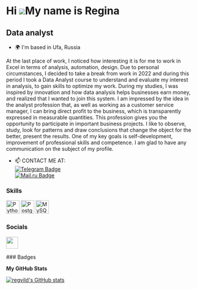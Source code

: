 Hi ![](https://user-images.githubusercontent.com/18350557/176309783-0785949b-9127-417c-8b55-ab5a4333674e.gif)My name is Regina
==============================================================================================================================

Data analyst
------------
* 🌍  I'm based in Ufa, Russia

At the last place of work, I noticed how interesting it is for me to work in Excel in terms of analysis, automation, design. Due to personal circumstances, I decided to take a break from work in 2022 and during this period I took a Data Analyst course to understand and evaluate my interest in analysis, to gain skills to optimize my work. During my studies, I was inspired by innovation and how data analysis helps businesses earn money, and realized that I wanted to join this system. I am impressed by the idea in the analyst profession that, as well as working as a customer service manager, I can bring direct profit to the business, which is transparently expressed in measurable quantities. This profession gives you the opportunity to participate in important business projects. I like to observe, study, look for patterns and draw conclusions that change the object for the better, present the results. One of my key goals is self-development, improvement of professional skills and competence. I am glad to have any communication on the subject of my profile.


 
* :mailbox: CONTACT ME AT:   
[![Telegram Badge](https://img.shields.io/badge/-ReginaVildanova-blue?style=flat&logo=Telegram&logoColor=white)](https://t.me/ReginaVild)   
[![Mail.ru Badge](https://img.shields.io/badge/Mail.Ru-005FF5.svg?style=for-the-badge&logo=maildotru&logoColor=white)](mailto:vrf1987@mail.ru)


### Skills

<p align="left">
<a href="https://www.python.org/" target="_blank" rel="noreferrer"><img src="https://raw.githubusercontent.com/danielcranney/readme-generator/main/public/icons/skills/python-colored.svg" width="36" height="36" alt="Python" /></a>
<a href="https://www.postgresql.org/" target="_blank" rel="noreferrer"><img src="https://raw.githubusercontent.com/danielcranney/readme-generator/main/public/icons/skills/postgresql-colored.svg" width="36" height="36" alt="PostgreSQL" /></a>
<a href="https://www.mysql.com/" target="_blank" rel="noreferrer"><img src="https://raw.githubusercontent.com/danielcranney/readme-generator/main/public/icons/skills/mysql-colored.svg" width="36" height="36" alt="MySQL" /></a>
</p>

### Socials

<p align="left"> <a href="https://www.github.com/regvild" target="_blank" rel="noreferrer"><img src="https://raw.githubusercontent.com/danielcranney/readme-generator/main/public/icons/socials/github.svg" width="32" height="32" /></a></p>
### Badges

<b>My GitHub Stats</b>

<a href="http://www.github.com/regvild"><img src="https://github-readme-stats.vercel.app/api?username=regvild&show_icons=true&hide=&count_private=true&title_color=22c55e&text_color=ffffff&icon_color=facc15&bg_color=000000&hide_border=true&show_icons=true" alt="regvild's GitHub stats" /></a>

